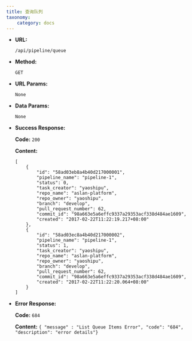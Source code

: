 ```yaml
---
title: 查询队列
taxonomy:
    category: docs
---
```


* **URL:**

    `/api/pipeline/queue`

* **Method:**

    `GET`

* **URL Params:**

	`None`

* **Data Params:**

    `None`

* **Success Response:**

	**Code:** `200`

	**Content:** 
	
	```
    [
        {
            "id": "58ad03eb8a4b40d217000001",
            "pipeline_name": "pipeline-1",
            "status": 0,
            "task_creator": "yaoshipu",
            "repo_name": "aslan-platform",
            "repo_owner": "yaoshipu",
            "branch": "develop",
            "pull_request_number": 62,
            "commit_id": "98a663e5a6effc9337a29353acf338d484ae1609",
            "created": "2017-02-22T11:22:19.217+08:00"
        },
        {
            "id": "58ad03ec8a4b40d217000002",
            "pipeline_name": "pipeline-1",
            "status": 1,
            "task_creator": "yaoshipu",
            "repo_name": "aslan-platform",
            "repo_owner": "yaoshipu",
            "branch": "develop",
            "pull_request_number": 62,
            "commit_id": "98a663e5a6effc9337a29353acf338d484ae1609",
            "created": "2017-02-22T11:22:20.064+08:00"
        }
    ]
	```	

* **Error Response:**

	**Code:** `684`
  	
  	**Content:** `{ "message" : "List Queue Items Error", "code": "684", "description": "error details"}`
